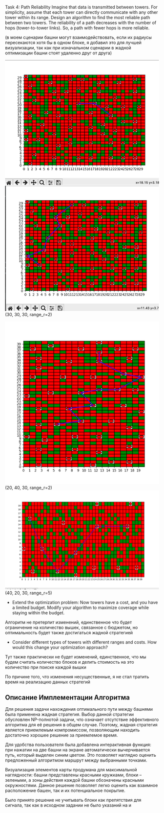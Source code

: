 Task 4: Path Reliability
Imagine that data is transmitted between towers. For simplicity, assume that each tower can directly communicate with any other tower within its range.
Design an algorithm to find the most reliable path between two towers. The reliability of a path decreases with the number of hops (tower-to-tower links). So, a path with fewer hops is more reliable.

(в моем сценарии башни могут взаимодействовать, если их радиусы пересекаются хотя бы в одном блоке, я добавил это для лучшей визуализации, так как при изначальном сценарии в жадной оптимизации башни стоят удаленно друг от друга)

![1.png](1.png)
![2.png](2.png)
(30, 30, 30, range_r=2)

![3.png](3.png)
(20, 40, 30, range_r=2)
![4.png](4.png)
(40, 20, 30, range_r=5)

- Extend the optimization problem: Now towers have a cost, and you have a limited budget. Modify your algorithm to maximize coverage while staying within the budget.

Алгоритм не претерпит изменений, единственное что будет ограничение на количество вышек, связанное с бюджетом, но оптимальность будет также достигаться жадной стратегией

- Consider different types of towers with different ranges and costs. How would this change your optimization approach?

Тут также практически не будет изменений, единственное, что мы будем считать количество блоков и делить стоимость на это количество при поиске каждой вышки

По причине того, что изменения несущественные, я не стал тратить время на реализацию данных стратегий

## Описание Имплементации Алгоритма

Для решения задачи нахождения оптимального пути между башнями была применена жадная стратегия. Выбор данной стратегии обусловлен NP-полнотой задачи, что означает отсутствие эффективного алгоритма для её решения в общем случае. Поэтому, жадная стратегия является приемлемым компромиссом, позволяющим находить достаточно хорошее решение за приемлемое время.

Для удобства пользователя была добавлена интерактивная функция: при нажатии на две башни на экране автоматически вычерчивается путь, который выделен синим цветом. Это позволяет наглядно оценить предложенный алгоритмом маршрут между выбранными точками.

Визуализация элементов карты продумана для максимальной наглядности: башни представлены красными кружками, блоки – зелеными, а зоны действия каждой башни обозначены красными окружностями. Данное решение позволяет легко оценить как взаимное расположение башен, так и их потенциальное покрытие.

Было принято решение не учитывать блоки как препятствия для сигнала, так как в исходном задании не было указаний на и
